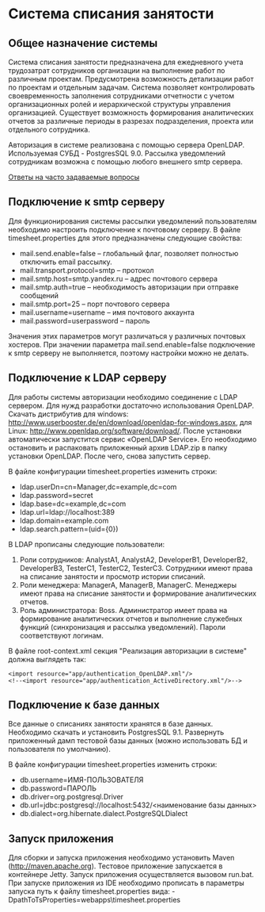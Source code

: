 Система списания занятости
==========================

Общее назначение системы
------------------------

Система списания занятости предназначена для ежедневного учета трудозатрат сотрудников организации на выполнение работ по различным проектам. Предусмотрена возможность детализации работ по проектам и отдельным задачам. Система позволяет контролировать своевременность заполнения сотрудниками отчетности с учетом организационных ролей и иерархической структуры управления организацией. Существует возможность формирования аналитических отчетов за различные периоды в разрезах подразделения, проекта или отдельного сотрудника.

Авторизация в системе реализована с помощью сервера OpenLDAP. Используемая СУБД - PostgresSQL 9.0. Рассылка уведомлений сотрудникам возможна с помощью любого внешнего smtp сервера.

[Ответы на часто задаваемые вопросы](https://github.com/itru/timesheet/wiki/FAQ)

Подключение к smtp серверу
--------------------------

Для функционирования системы рассылки уведомлений пользователям необходимо настроить подключение к почтовому серверу. В файле timesheet.properties для этого предназначены следующие свойства:

*	mail.send.enable=false – глобальный флаг, позволяет полностью отключить email рассылку.
*	mail.transport.protocol=smtp – протокол 
*	mail.smtp.host=smtp.yandex.ru – адрес почтового сервера
*	mail.smtp.auth=true – необходимость авторизации при отправке сообщений
*	mail.smtp.port=25 – порт почтового сервера
*	mail.username=username – имя почтового аккаунта
*	mail.password=userpassword – пароль 

Значения этих параметров могут различаться у различных почтовых хостеров. При значении параметра mail.send.enable=false подключение к smtp серверу не выполняется, поэтому настройки можно не делать.

Подключение к LDAP серверу
--------------------------

Для работы системы авторизации необходимо соединение с LDAP сервером. Для нужд разработки достаточно использования OpenLDAP. 
Скачать дистрибутив для windows: http://www.userbooster.de/en/download/openldap-for-windows.aspx, для Linux: http://www.openldap.org/software/download/. После установки автоматически запустится сервис «OpenLDAP Service». Его необходимо остановить и распаковать приложенный архив LDAP.zip в папку установки OpenLDAP. После чего, снова запустить сервер.

В файле конфигурации timesheet.properties изменить строки:

*	ldap.userDn=cn=Manager,dc=example,dc=com
*	ldap.password=secret
*	ldap.base=dc=example,dc=com
*	ldap.url=ldap://localhost:389
*	ldap.domain=example.com
*	ldap.search.pattern=(uid={0})

В LDAP прописаны следующие пользователи:

1.	Роли сотрудников: AnalystA1, AnalystA2, DeveloperB1, DeveloperB2, DeveloperB3, TesterC1, TesterC2, TesterC3. Сотрудники имеют права на списание занятости и просмотр истории списаний.
2.	Роли менеджера: ManagerA, ManagerB, ManagerC. Менеджеры имеют права на списание занятости и формирование аналитических отчетов.
3.	Роль администратора: Boss. Администратор имеет права на формирование аналитических отчетов и выполнение служебных функций (синхронизация и рассылка уведомлений).
Пароли соответствуют логинам.

В файле root-context.xml секция "Реализация авторизации в системе" должна выглядеть так:

    <import resource="app/authentication_OpenLDAP.xml"/>
    <!--<import resource="app/authentication_ActiveDirectory.xml"/>-->

Подключение к базе данных
-------------------------

Все данные о списаниях занятости хранятся в базе данных.  Необходимо скачать и установить PostgresSQL 9.1. Развернуть приложенный дамп тестовой базы данных (можно использовать БД и пользователя по умолчанию).

В файле конфигурации timesheet.properties изменить строки:

*	db.username=ИМЯ-ПОЛЬЗОВАТЕЛЯ
*	db.password=ПАРОЛЬ
*	db.driver=org.postgresql.Driver
*	db.url=jdbc\:postgresql\://localhost\:5432/<наименование базы данных>
*	db.dialect=org.hibernate.dialect.PostgreSQLDialect

Запуск приложения
-----------------

Для сборки и запуска приложения необходимо установить Maven (http://maven.apache.org). Тестовое приложение запускается в контейнере Jetty.
Запуск приложения осуществляется вызовом run.bat.
При запуске приложения из IDE необходимо прописать в параметры запуска путь к файлу timesheet.properties вида: -DpathToTsProperties=webapps\timesheet.properties
